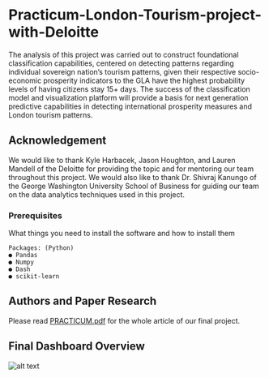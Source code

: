 # Practicum-London-Tourism-project-with-Deloitte
The analysis of this project was carried out to construct foundational classification capabilities, centered on detecting patterns regarding individual sovereign nation’s tourism patterns, given their respective socio-economic prosperity indicators to the GLA have the highest probability levels of having citizens stay 15+ days. The success of the classification model and visualization platform will provide a basis for next generation predictive capabilities in detecting international prosperity measures and London tourism patterns.

## Acknowledgement
We would like to thank Kyle Harbacek, Jason Houghton, 
and Lauren Mandell of the Deloitte for providing the topic and for mentoring our team throughout this
project. We would also like to thank Dr. Shivraj Kanungo 
of the George Washington University School of Business for guiding our team on the data analytics techniques used in this project.

### Prerequisites

What things you need to install the software and how to install them

```
Packages: (Python)
● Pandas
● Numpy
● Dash
● scikit-learn
```

## Authors and Paper Research
Please read [PRACTICUM.pdf](https://github.com/parrently/Practicum-London-Tourism-project-with-Deloitte/blob/master/practicum.pdf) for the whole article of our final project.

## Final Dashboard Overview
![alt text](https://raw.githubusercontent.com/username/projectname/branch/path/to/img.png)
